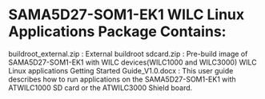 # SAMA5D27-SOM1-EK1 WILC Linux Applications Package Contains:
buildroot_external.zip : External buildroot 
sdcard.zip : Pre-build image of SAMA5D27-SOM1-EK1 with WILC devices(WILC1000 and WILC3000)
WILC Linux applications Getting Started Guide_V1.0.docx : This user guide describes how to run applications on the SAMA5D27-SOM1-EK1 with ATWILC1000 SD card or the ATWILC3000 Shield
board. 
